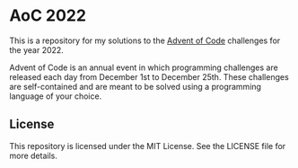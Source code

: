 # AoC 2022

This is a repository for my solutions to the [Advent of Code][1] challenges for the
year 2022.

Advent of Code is an annual event in which programming challenges are released
each day from December 1st to December 25th. These challenges are
self-contained and are meant to be solved using a programming language of your
choice.

## License

This repository is licensed under the MIT License. See the LICENSE file for
more details.

[1]: https://adventofcode.com/2022
